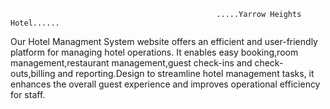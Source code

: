                                                   .....Yarrow Heights Hotel......
                                                                           
Our Hotel Managment System website offers an efficient and user-friendly platform for managing hotel operations. It enables easy booking,room management,restaurant management,guest check-ins and check-outs,billing and reporting.Design to streamline hotel management tasks, it enhances the overall guest experience and improves operational efficiency for staff.
